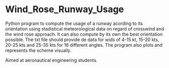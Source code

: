 # Wind_Rose_Runway_Usage
Python program to compute the usage of a runway acording to its orientation using stadistical meteorological data on regard of crosswind and the wind rose approach. 
It can also compute by its own the best orientation possible. The txt file should provide de data for wids of 4-15 kt, 15-20 kts, 20-25 kts and 25-35 kts for 16 different
angles. The program also plots and represents the scheme visually.

Aimed at aeronautical engineering students.
